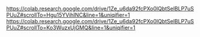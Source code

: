 https://colab.research.google.com/drive/1Ze_u6da92fcPXo0lQbtSelBLP7uSPUuZ#scrollTo=Hgu15YVihINC&line=1&uniqifier=1
https://colab.research.google.com/drive/1Ze_u6da92fcPXo0lQbtSelBLP7uSPUuZ#scrollTo=Ko3WuzxUjGMQ&line=1&uniqifier=1
